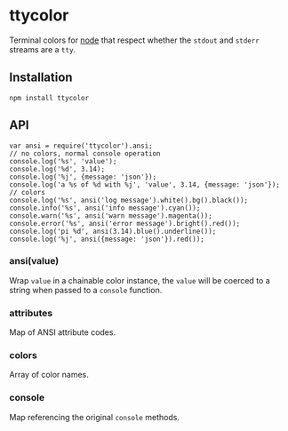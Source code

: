 ttycolor
========

Terminal colors for [node][node] that respect whether the `stdout` and `stderr` streams are
a `tty`.

## Installation

```
npm install ttycolor
```

## API

```
var ansi = require('ttycolor').ansi;
// no colors, normal console operation
console.log('%s', 'value');
console.log('%d', 3.14);
console.log('%j', {message: 'json'});
console.log('a %s of %d with %j', 'value', 3.14, {message: 'json'});
// colors
console.log('%s', ansi('log message').white().bg().black());
console.info('%s', ansi('info message').cyan());
console.warn('%s', ansi('warn message').magenta());
console.error('%s', ansi('error message').bright().red());
console.log('pi %d', ansi(3.14).blue().underline());
console.log('%j', ansi({message: 'json'}).red());
```

### ansi(value)

Wrap `value` in a chainable color instance, the `value` will be coerced
to a string when passed to a `console` function.

### attributes

Map of ANSI attribute codes.

### colors

Array of color names.

### console

Map referencing the original `console` methods.

[node]: http://nodejs.org
